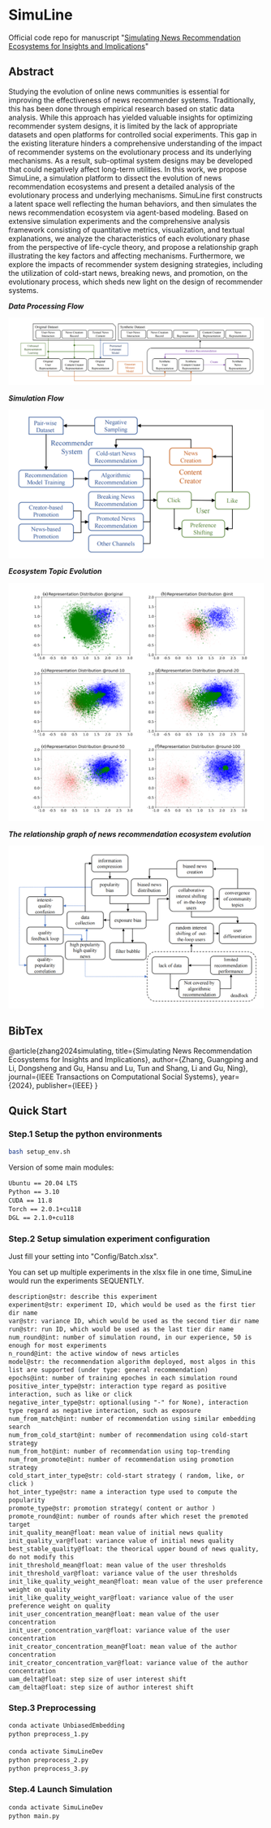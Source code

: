 # SimuLine

Official code repo for manuscript "[Simulating News Recommendation Ecosystems for Insights and Implications](https://ieeexplore.ieee.org/abstract/document/10504866)"

## Abstract

Studying the evolution of online news communities is essential for improving the effectiveness of news recommender systems. Traditionally, this has been done through empirical research based on static data analysis. While this approach has yielded valuable insights for optimizing recommender system designs, it is limited by the lack of appropriate datasets and open platforms for controlled social experiments. This gap in the existing literature hinders a comprehensive understanding of the impact of recommender systems on the evolutionary process and its underlying mechanisms. As a result, sub-optimal system designs may be developed that could negatively affect long-term utilities. In this work, we propose SimuLine, a simulation platform to dissect the evolution of news recommendation ecosystems and present a detailed analysis of the evolutionary process and underlying mechanisms. SimuLine first constructs a latent space well reflecting the human behaviors, and then simulates the news recommendation ecosystem via agent-based modeling. Based on extensive simulation experiments and the comprehensive analysis framework consisting of quantitative metrics, visualization, and textual explanations, we analyze the characteristics of each evolutionary phase from the perspective of life-cycle theory, and propose a relationship graph illustrating the key factors and affecting mechanisms. Furthermore, we explore the impacts of recommender system designing strategies, including the utilization of cold-start news, breaking news, and promotion, on the evolutionary process, which sheds new light on the design of recommender systems.

***Data Processing Flow***

<img src="Figures/data.png" alt="data" style="zoom:100%;" />

***Simulation Flow***

<img src="Figures/simulation.png" alt="simulation" style="zoom:50%;" />

***Ecosystem Topic Evolution***

<img src="Figures/evolution.png" alt="evolution" style="zoom:50%;" />

***The relationship graph of news recommendation ecosystem evolution***

<img src="Figures/factors.png" alt="factors" style="zoom:67%;" />

## BibTex

@article{zhang2024simulating,
    title={Simulating News Recommendation Ecosystems for Insights and Implications},
    author={Zhang, Guangping and Li, Dongsheng and Gu, Hansu and Lu, Tun and Shang, Li and Gu, Ning},
    journal={IEEE Transactions on Computational Social Systems},
    year={2024},
    publisher={IEEE}
}

## Quick Start

### Step.1 Setup the python environments

```bash
bash setup_env.sh
```

Version of some main modules:

```bash
Ubuntu == 20.04 LTS
Python == 3.10
CUDA == 11.8
Torch == 2.0.1+cu118
DGL == 2.1.0+cu118
```

### Step.2 Setup simulation experiment configuration

Just fill your setting into "Config/Batch.xlsx".

You can set up multiple experiments in the xlsx file in one time, SimuLine would run the experiments SEQUENTLY.

```
description@str: describe this experiment
experiment@str: experiment ID, which would be used as the first tier dir name
var@str: variance ID, which would be used as the second tier dir name
run@str: run ID, which would be used as the last tier dir name
num_round@int: number of simulation round, in our experience, 50 is enough for most experiments
n_round@int: the active window of news articles
model@str: the recommendation algorithm deployed, most algos in this list are supported (under type: general recommendation)
epochs@int: number of training epoches in each simulation round
positive_inter_type@str: interaction type regard as positive interaction, such as like or click
negative_inter_type@str: optional(using "-" for None), interaction type regard as negative interaction, such as exposure
num_from_match@int: number of recommendation using similar embedding search
num_from_cold_start@int: number of recommendation using cold-start strategy
num_from_hot@int: number of recommendation using top-trending
num_from_promote@int: number of recommendation using promotion strategy
cold_start_inter_type@str: cold-start strategy ( random, like, or click )
hot_inter_type@str: name a interaction type used to compute the popularity
promote_type@str: promotion strategy( content or author )
promote_round@int: number of rounds after which reset the premoted target
init_quality_mean@float: mean value of initial news quality
init_quality_var@float: variance value of initial news quality
best_stable_quality@float: the theorical upper bound of news quality, do not modify this
init_threshold_mean@float: mean value of the user thresholds
init_threshold_var@float: variance value of the user thresholds
init_like_quality_weight_mean@float: mean value of the user preference weight on quality
init_like_quality_weight_var@float: variance value of the user preference weight on quality
init_user_concentration_mean@float: mean value of the user concentration
init_user_concentration_var@float: variance value of the user concentration
init_creator_concentration_mean@float: mean value of the author concentration
init_creator_concentration_var@float: variance value of the author concentration
uam_delta@float: step size of user interest shift
cam_delta@float: step size of author interest shift
```

### Step.3 Preprocessing

```bash
conda activate UnbiasedEmbedding
python preprocess_1.py

conda activate SimuLineDev
python preprocess_2.py
python preprocess_3.py
```

### Step.4 Launch Simulation

```bash
conda activate SimuLineDev
python main.py
```

